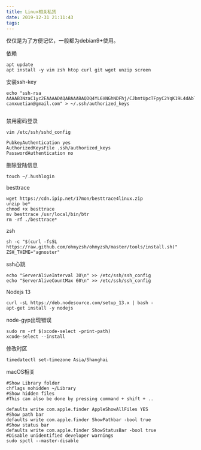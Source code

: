```yaml
---
title: Linux相关私货
date: 2019-12-31 21:11:43
tags:
---
```

仅仅是为了方便记忆，一般都为debian9+使用。  

依赖

``` shell
apt update
apt install -y vim zsh htop curl git wget unzip screen
```

安装ssh-key

``` shell
echo "ssh-rsa AAAAB3NzaC1yc2EAAAADAQABAAABAQDQ4YL6VNGhNDFhj/CJbmtUpcTFpyC2YqK19L4dAbTvtsPog3OgqNkdLJnxL6dONqucnrusoOykAI3/5dwHIT5IXHTkye4pEywHAbZBNES7ZGitZgCbmpMhmaecz9ZE3mGeSBkOqYDho33uH5xT9O0AU0pgLRo7BO//ae+gnsH1WEkbK4y0a+typw9QcAupTi+wmfg/w+u6zYGiB3CPZhNqk5SEBvt9WI4cDbcovCTCfhsu1Ty6tD2tCEHeBRzd9UVlZfDpY/dBOcCbBQVEU2Zf1sQos0lkEjcV77oh5REtrha3DojIqZqYSWw+l7cKny6u6Z4W5O/IIVNsS5Tda3oN canxuetian@gmail.com" > ~/.ssh/authorized_keys


```

禁用密码登录

``` shell
vim /etc/ssh/sshd_config

PubkeyAuthentication yes
AuthorizedKeysFile .ssh/authorized_keys
PasswordAuthentication no

```

删除登陆信息

``` shell
touch ~/.hushlogin
```

besttrace

``` shell
wget https://cdn.ipip.net/17mon/besttrace4linux.zip
unzip be*
chmod +x besttrace
mv besttrace /usr/local/bin/btr
rm -rf ./besttrace*
```

zsh

``` shell
sh -c "$(curl -fsSL https://raw.github.com/ohmyzsh/ohmyzsh/master/tools/install.sh)"
ZSH_THEME="agnoster"
```

ssh心跳

``` shell
echo "ServerAliveInterval 30\n" >> /etc/ssh/ssh_config
echo "ServerAliveCountMax 60\n" >> /etc/ssh/ssh_config
```

Nodejs 13  

``` shell
curl -sL https://deb.nodesource.com/setup_13.x | bash -
apt-get install -y nodejs
```

node-gyp出现错误  

``` shell
sudo rm -rf $(xcode-select -print-path)
xcode-select --install
```

修改时区  

``` shell
timedatectl set-timezone Asia/Shanghai
```

macOS相关

``` shell
#Show Library folder
chflags nohidden ~/Library
#Show hidden files
#This can also be done by pressing command + shift + ..

defaults write com.apple.finder AppleShowAllFiles YES
#Show path bar
defaults write com.apple.finder ShowPathbar -bool true
#Show status bar
defaults write com.apple.finder ShowStatusBar -bool true
#Disable unidentified developer warnings
sudo spctl --master-disable
```
